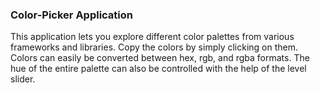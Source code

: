 ### Color-Picker Application

This application lets you explore different color palettes from various frameworks and libraries. Copy the colors by simply clicking on them. Colors can easily be converted between hex, rgb, and rgba formats. The hue of the entire palette can also be controlled with the help of the level slider.
